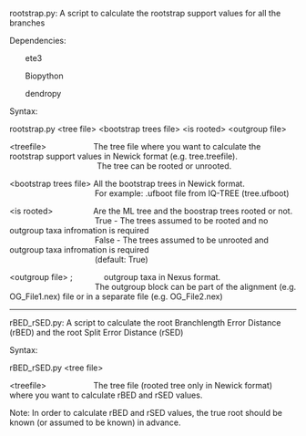 rootstrap.py: A script to calculate the rootstrap support values for all the branches

Dependencies:

&nbsp;&nbsp;&nbsp;&nbsp;&nbsp;&nbsp; ete3

&nbsp;&nbsp;&nbsp;&nbsp;&nbsp;&nbsp; Biopython

&nbsp;&nbsp;&nbsp;&nbsp;&nbsp;&nbsp; dendropy

Syntax:

rootstrap.py \<tree file> \<bootstrap trees file> \<is rooted> \<outgroup file>

\<treefile> &nbsp;&nbsp;&nbsp;&nbsp;&nbsp;&nbsp; &nbsp;&nbsp;&nbsp;&nbsp;&nbsp;&nbsp; &nbsp;&nbsp;&nbsp;&nbsp;&nbsp;  The tree file where you want to calculate the rootstrap support values in Newick format (e.g. tree.treefile).<br />
 &nbsp;&nbsp;&nbsp;&nbsp;&nbsp;&nbsp; &nbsp;&nbsp;&nbsp;&nbsp;&nbsp;&nbsp; &nbsp;&nbsp;&nbsp;&nbsp;&nbsp;&nbsp; &nbsp;&nbsp;&nbsp;&nbsp;&nbsp;&nbsp; &nbsp;&nbsp;&nbsp;&nbsp;&nbsp;&nbsp; &nbsp;&nbsp;&nbsp; The tree can be rooted or unrooted.

\<bootstrap trees file>  All the bootstrap trees in Newick format.<br /> 
&nbsp;&nbsp;&nbsp;&nbsp;&nbsp;&nbsp; &nbsp;&nbsp;&nbsp;&nbsp;&nbsp;&nbsp; &nbsp;&nbsp;&nbsp;&nbsp;&nbsp;&nbsp; &nbsp;&nbsp;&nbsp;&nbsp;&nbsp;&nbsp; &nbsp;&nbsp;&nbsp;&nbsp;&nbsp;&nbsp; &nbsp;&nbsp; For example: .ufboot file from IQ-TREE (tree.ufboot)

\<is rooted> &nbsp;&nbsp;&nbsp;&nbsp;&nbsp;&nbsp; &nbsp;&nbsp;&nbsp;&nbsp;&nbsp;&nbsp; &nbsp;&nbsp;  Are the ML tree and the boostrap trees rooted or not.<br /> 
 &nbsp;&nbsp;&nbsp;&nbsp;&nbsp;&nbsp; &nbsp;&nbsp;&nbsp;&nbsp;&nbsp;&nbsp; &nbsp;&nbsp;&nbsp;&nbsp;&nbsp;&nbsp; &nbsp;&nbsp;&nbsp;&nbsp;&nbsp;&nbsp; &nbsp;&nbsp;&nbsp;&nbsp;&nbsp;&nbsp; &nbsp;&nbsp; True - The trees assumed to be rooted and no outgroup taxa infromation is required <br /> 
&nbsp;&nbsp;&nbsp;&nbsp;&nbsp;&nbsp; &nbsp;&nbsp;&nbsp;&nbsp;&nbsp;&nbsp; &nbsp;&nbsp;&nbsp;&nbsp;&nbsp;&nbsp; &nbsp;&nbsp;&nbsp;&nbsp;&nbsp;&nbsp; &nbsp;&nbsp;&nbsp;&nbsp;&nbsp;&nbsp; &nbsp;&nbsp; False - The trees assumed to be unrooted and outgroup taxa infromation is required <br /> 
&nbsp;&nbsp;&nbsp;&nbsp;&nbsp;&nbsp; &nbsp;&nbsp;&nbsp;&nbsp;&nbsp;&nbsp; &nbsp;&nbsp;&nbsp;&nbsp;&nbsp;&nbsp; &nbsp;&nbsp;&nbsp;&nbsp;&nbsp;&nbsp; &nbsp;&nbsp;&nbsp;&nbsp;&nbsp;&nbsp; &nbsp;&nbsp; (default: True)

\<outgroup file> ;&nbsp;&nbsp;&nbsp;&nbsp; &nbsp;&nbsp;&nbsp;&nbsp;&nbsp;&nbsp; &nbsp;  outgroup taxa in Nexus format. <br /> 
&nbsp;&nbsp;&nbsp;&nbsp;&nbsp;&nbsp; &nbsp;&nbsp;&nbsp;&nbsp;&nbsp;&nbsp; &nbsp;&nbsp;&nbsp;&nbsp;&nbsp;&nbsp; &nbsp;&nbsp;&nbsp;&nbsp;&nbsp;&nbsp; &nbsp;&nbsp;&nbsp;&nbsp;&nbsp;&nbsp; &nbsp;&nbsp; The outgroup block can be part of the alignment (e.g. OG_File1.nex) file or in a separate file (e.g. OG_File2.nex)

-------------------------------------------------------------------------------------
rBED_rSED.py: A script to calculate the root Branchlength Error Distance (rBED) and the root Split Error Distance (rSED)

Syntax:

rBED_rSED.py \<tree file>

\<treefile> &nbsp;&nbsp;&nbsp;&nbsp;&nbsp;&nbsp; &nbsp;&nbsp;&nbsp;&nbsp;&nbsp;&nbsp; &nbsp;&nbsp;&nbsp;&nbsp;&nbsp;  The tree file (rooted tree only in Newick format) where you want to calculate rBED and rSED values.

Note: In order to calculate rBED and rSED values, the true root should be known (or assumed to be known) in advance.
